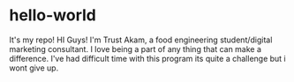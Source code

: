 # hello-world
It's my repo!
HI Guys!
I'm Trust Akam, a food engineering student/digital marketing consultant.
I love being a part of any thing that can make a difference.
I've had difficult time with this program its quite a challenge but i wont give up.
